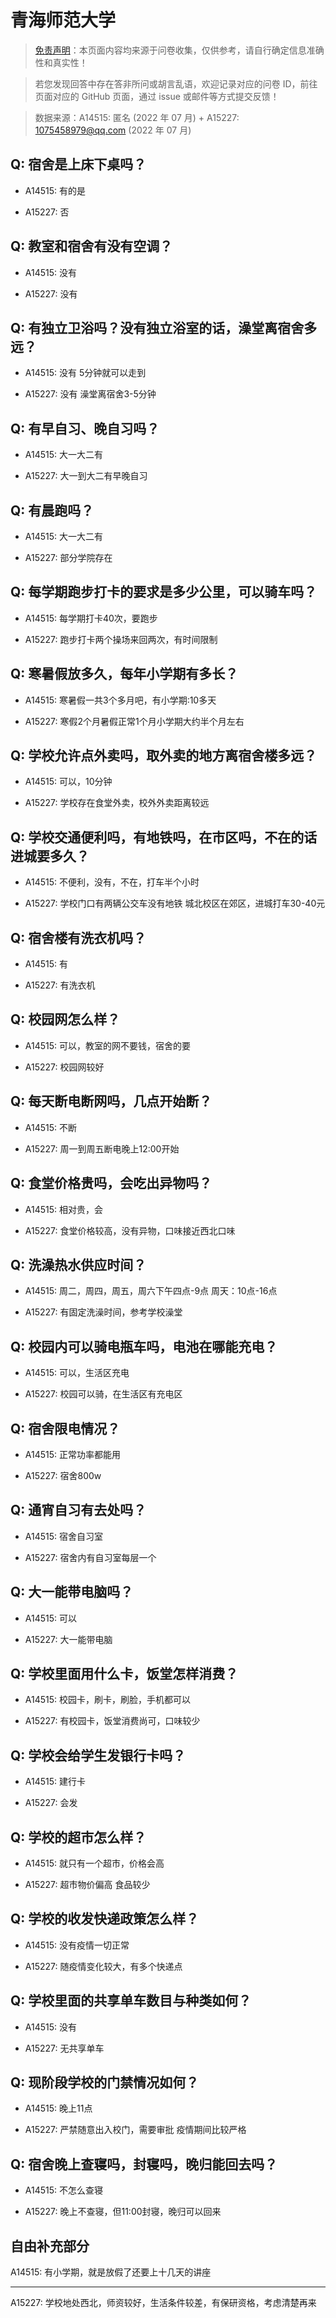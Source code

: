 # 青海师范大学

> [免责声明](https://colleges.chat/#_3)：本页面内容均来源于问卷收集，仅供参考，请自行确定信息准确性和真实性！

> 若您发现回答中存在答非所问或胡言乱语，欢迎记录对应的问卷 ID，前往页面对应的 GitHub 页面，通过 issue 或邮件等方式提交反馈！

> 数据来源：A14515: 匿名 (2022 年 07 月) + A15227: 1075458979@qq.com (2022 年 07 月)

## Q: 宿舍是上床下桌吗？

- A14515: 有的是

- A15227: 否

## Q: 教室和宿舍有没有空调？

- A14515: 没有

- A15227: 没有

## Q: 有独立卫浴吗？没有独立浴室的话，澡堂离宿舍多远？

- A14515: 没有 5分钟就可以走到

- A15227: 没有 澡堂离宿舍3-5分钟

## Q: 有早自习、晚自习吗？

- A14515: 大一大二有

- A15227: 大一到大二有早晚自习

## Q: 有晨跑吗？

- A14515: 大一大二有

- A15227: 部分学院存在

## Q: 每学期跑步打卡的要求是多少公里，可以骑车吗？

- A14515: 每学期打卡40次，要跑步

- A15227: 跑步打卡两个操场来回两次，有时间限制

## Q: 寒暑假放多久，每年小学期有多长？

- A14515: 寒暑假一共3个多月吧，有小学期:10多天

- A15227: 寒假2个月暑假正常1个月小学期大约半个月左右

## Q: 学校允许点外卖吗，取外卖的地方离宿舍楼多远？

- A14515: 可以，10分钟

- A15227: 学校存在食堂外卖，校外外卖距离较远

## Q: 学校交通便利吗，有地铁吗，在市区吗，不在的话进城要多久？

- A14515: 不便利，没有，不在，打车半个小时

- A15227: 学校门口有两辆公交车没有地铁 城北校区在郊区，进城打车30-40元

## Q: 宿舍楼有洗衣机吗？

- A14515: 有

- A15227: 有洗衣机

## Q: 校园网怎么样？

- A14515: 可以，教室的网不要钱，宿舍的要

- A15227: 校园网较好

## Q: 每天断电断网吗，几点开始断？

- A14515: 不断

- A15227: 周一到周五断电晚上12:00开始

## Q: 食堂价格贵吗，会吃出异物吗？

- A14515: 相对贵，会

- A15227: 食堂价格较高，没有异物，口味接近西北口味

## Q: 洗澡热水供应时间？

- A14515: 周二，周四，周五，周六下午四点-9点 周天：10点-16点

- A15227: 有固定洗澡时间，参考学校澡堂

## Q: 校园内可以骑电瓶车吗，电池在哪能充电？

- A14515: 可以，生活区充电

- A15227: 校园可以骑，在生活区有充电区

## Q: 宿舍限电情况？

- A14515: 正常功率都能用

- A15227: 宿舍800w

## Q: 通宵自习有去处吗？

- A14515: 宿舍自习室

- A15227: 宿舍内有自习室每层一个

## Q: 大一能带电脑吗？

- A14515: 可以

- A15227: 大一能带电脑

## Q: 学校里面用什么卡，饭堂怎样消费？

- A14515: 校园卡，刷卡，刷脸，手机都可以

- A15227: 有校园卡，饭堂消费尚可，口味较少

## Q: 学校会给学生发银行卡吗？

- A14515: 建行卡

- A15227: 会发

## Q: 学校的超市怎么样？

- A14515: 就只有一个超市，价格会高

- A15227: 超市物价偏高 食品较少

## Q: 学校的收发快递政策怎么样？

- A14515: 没有疫情一切正常

- A15227: 随疫情变化较大，有多个快递点

## Q: 学校里面的共享单车数目与种类如何？

- A14515: 没有

- A15227: 无共享单车

## Q: 现阶段学校的门禁情况如何？

- A14515: 晚上11点

- A15227: 严禁随意出入校门，需要审批 疫情期间比较严格

## Q: 宿舍晚上查寝吗，封寝吗，晚归能回去吗？

- A14515: 不怎么查寝

- A15227: 晚上不查寝，但11:00封寝，晚归可以回来

## 自由补充部分

A14515: 有小学期，就是放假了还要上十几天的讲座

***

A15227: 学校地处西北，师资较好，生活条件较差，有保研资格，考虑清楚再来